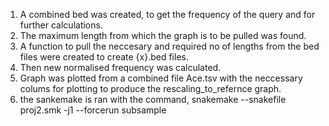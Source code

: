 1. A combined bed was created, to get the frequency of the query and for further calculations.
2. The maximum length from which the graph is to be pulled was found.
3. A function to pull the neccesary and required no of lengths from the bed files were created to create {x}.bed files.
4. Then new normalised frequency was calculated.
5. Graph was plotted from a combined file Ace.tsv with the neccessary colums for plotting to produce the rescaling_to_refernce graph.
6. the sankemake is ran with the command, snakemake --snakefile proj2.smk -j1 --forcerun subsample
